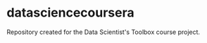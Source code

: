 datasciencecoursera
===================

Repository created for the Data Scientist's Toolbox course project.

